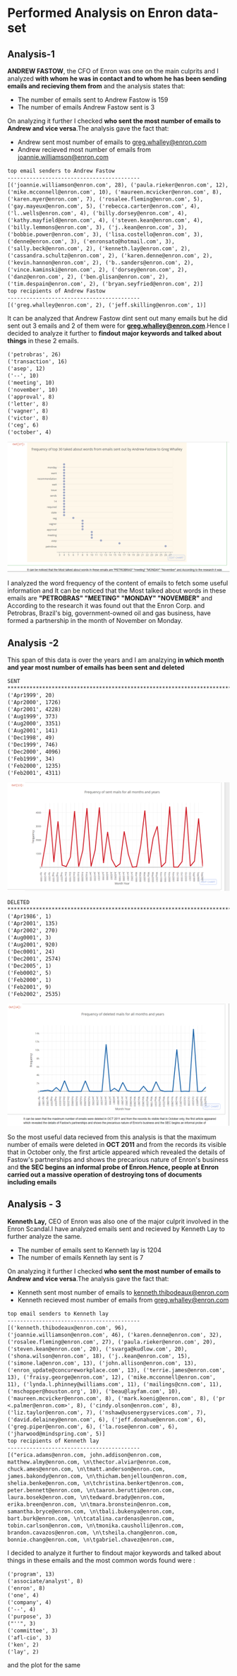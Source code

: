 # Performed Analysis on Enron data-set

## Analysis-1


**ANDREW FASTOW**, the CFO of Enron was one on the main culprits and I analyzed **with whom he was in contact and to whom he has been sending emails and recieving them from** and the analysis states that:

- The number of emails sent to Andrew Fastow is 159
- The number of emails Andrew Fastow sent is 3

On analyzing it further I checked **who sent the most number of emails to Andrew and vice versa**.The analysis gave the fact that:

- Andrew sent most number of emails to greg.whalley@enron.com
- Andrew recieved most number of emails from joannie.williamson@enron.com

```
top email senders to Andrew Fastow 
------------------------------------------
[('joannie.williamson@enron.com', 28), ('paula.rieker@enron.com', 12), ('mike.mcconnell@enron.com', 10), ('maureen.mcvicker@enron.com', 8), ('karen.myer@enron.com', 7), ('rosalee.fleming@enron.com', 5), ('gay.mayeux@enron.com', 5), ('rebecca.carter@enron.com', 4), ('l..wells@enron.com', 4), ('billy.dorsey@enron.com', 4), ('kathy.mayfield@enron.com', 4), ('steven.kean@enron.com', 4), ('billy.lemmons@enron.com', 3), ('j..kean@enron.com', 3), ('bobbie.power@enron.com', 3), ('lisa.costello@enron.com', 3), ('denne@enron.com', 3), ('enronsato@hotmail.com', 3), ('sally.beck@enron.com', 2), ('kenneth.lay@enron.com', 2), ('cassandra.schultz@enron.com', 2), ('karen.denne@enron.com', 2), ('kevin.hannon@enron.com', 2), ('b..sanders@enron.com', 2), ('vince.kaminski@enron.com', 2), ('dorsey@enron.com', 2), ('danz@enron.com', 2), ('ben.glisan@enron.com', 2), ('tim.despain@enron.com', 2), ('bryan.seyfried@enron.com', 2)]
top recipients of Andrew Fastow 
------------------------------------------
[('greg.whalley@enron.com', 2), ('jeff.skilling@enron.com', 1)]
```

It can be analyzed that Andrew Fastow dint sent out many emails but he did sent out 3 emails and 2 of them were for **greg.whalley@enron.com**.Hence I decided to analyze it further to **findout major keywords and talked about things** in these 2 emails.

```
('petrobras', 26)
('transaction', 16)
('asep', 12)
('--', 10)
('meeting', 10)
('november', 10)
('approval', 8)
('letter', 8)
('vagner', 8)
('victor', 8)
('ceg', 6)
('october', 4)
```

![alt tag](https://github.com/ruchigupta19/Gupta_Ruchi_Spring2017/blob/master/midterm/Question1/Output/word-freequency_graph.PNG)


I analyzed the word frequency of the content of emails to fetch some useful information and It can be noticed that the Most talked about words in these emails are **"PETROBRAS" "MEETING" "MONDAY" "NOVEMBER"** and According to the research it was found out that the Enron Corp. and Petrobras, Brazil's big, government-owned oil and gas business, have formed a partnership in the month of November on Monday.

## Analysis -2 

This span of this data is over the years and I am analzying **in which month and year most number of emails has been sent and deleted**

```
SENT
*****************************************************************************
('Apr1999', 20)
('Apr2000', 1726)
('Apr2001', 4228)
('Aug1999', 373)
('Aug2000', 3351)
('Aug2001', 141)
('Dec1998', 49)
('Dec1999', 746)
('Dec2000', 4096)
('Feb1999', 34)
('Feb2000', 1235)
('Feb2001', 4311)
```

![alt tag](https://github.com/ruchigupta19/Gupta_Ruchi_Spring2017/blob/master/midterm/Question1/Output/Frequency_sent_emails.PNG)

```
DELETED
*****************************************************************************
('Apr1986', 1)
('Apr2001', 135)
('Apr2002', 270)
('Aug0001', 3)
('Aug2001', 920)
('Dec0001', 24)
('Dec2001', 2574)
('Dec2005', 1)
('Feb0002', 5)
('Feb2000', 1)
('Feb2001', 9)
('Feb2002', 2535)
```

![alt tag](https://github.com/ruchigupta19/Gupta_Ruchi_Spring2017/blob/master/midterm/Question1/Output/Frequency_deleted_emails.PNG)


So the most useful data recieved from this analysis is that the maximum number of emails were deleted in **OCT 2011** and from the records its visible that in October only, the first article appeared which revealed the details of Fastow's partnerships and shows the precarious nature of Enron's business and **the SEC begins an informal probe of Enron.Hence, people at Enron carried out a massive operation of destroying tons of documents including emails**

## Analysis - 3

**Kenneth Lay,** CEO of Enron was also one of the major culprit involved in the Enron Scandal.I have analyzed emails sent and recieved by Kenneth Lay to further analyze the same.

- The number of emails sent to Kenneth lay is 1204
- The number of emails Kenneth lay sent is 7

On analyzing it further I checked **who sent the most number of emails to Andrew and vice versa**.The analysis gave the fact that:

- Kenneth sent most number of emails to kenneth.thibodeaux@enron.com
- Kenneth recieved most number of emails from greg.whalley@enron.com

```
top email senders to Kenneth lay 
------------------------------------------
[('kenneth.thibodeaux@enron.com', 96), ('joannie.williamson@enron.com', 46), ('karen.denne@enron.com', 32), ('rosalee.fleming@enron.com', 27), ('paula.rieker@enron.com', 20), ('steven.kean@enron.com', 20), ('svarga@kudlow.com', 20), ('shona.wilson@enron.com', 18), ('j..kean@enron.com', 15), ('simone.la@enron.com', 13), ('john.allison@enron.com', 13), ('enron_update@concureworkplace.com', 13), ('terrie.james@enron.com', 13), ('fraisy.george@enron.com', 12), ('mike.mcconnell@enron.com', 11), ('lynda.l.phinney@williams.com', 11), ('mailings@cnn.com', 11), ('mschopper@houston.org', 10), ('beau@layfam.com', 10), ('maureen.mcvicker@enron.com', 8), ('mark.koenig@enron.com', 8), ('pr <.palmer@enron.com>', 8), ('cindy.olson@enron.com', 8), ('liz.taylor@enron.com', 7), ('nshaw@usenergyservices.com', 7), ('david.delainey@enron.com', 6), ('jeff.donahue@enron.com', 6), ('greg.piper@enron.com', 6), ('la.rose@enron.com', 6), ('jharwood@mindspring.com', 5)]
top recipients of Kenneth lay 
------------------------------------------
[("erica.adams@enron.com, john.addison@enron.com, matthew.almy@enron.com, \n\thector.alviar@enron.com, chuck.ames@enron.com, \n\tmatt.anderson@enron.com, james.bakondy@enron.com, \n\thicham.benjelloun@enron.com, shelia.benke@enron.com, \n\tchristina.benkert@enron.com, peter.bennett@enron.com, \n\taaron.berutti@enron.com, laura.bosek@enron.com, \n\tedward.brady@enron.com, erika.breen@enron.com, \n\tmara.bronstein@enron.com, samantha.bryce@enron.com, \n\tbali.bukenya@enron.com, bart.burk@enron.com, \n\tcatalina.cardenas@enron.com, tobin.carlson@enron.com, \n\tmonika.causholli@enron.com, brandon.cavazos@enron.com, \n\tsheila.chang@enron.com, bonnie.chang@enron.com, \n\tgabriel.chavez@enron.com,
```
I decided to analyze it further to findout major keywords and talked about things in these emails and the most common words found were :

```
('program', 13)
('associate/analyst', 8)
('enron', 8)
('one', 4)
('company', 4)
('--', 4)
('purpose', 3)
("''", 3)
('committee', 3)
('afl-cio', 3)
('ken', 2)
('lay', 2)
```
and the plot for the same






